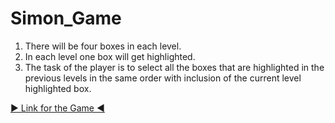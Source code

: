 # Simon_Game

<ol>
<li>There will be four boxes in each level.</li>
<li>In each level one box will get highlighted.</li>
<li>The task of the player is to select all the boxes that are highlighted in the previous levels in the same order with inclusion of the current level highlighted box.</li>
</ol>

<a href="https://sreesaibhavesh.github.io/Simon_Game/" alt="website_link">▶ Link for the Game ◀</a>
